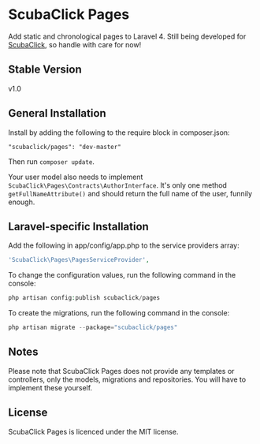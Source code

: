 ScubaClick Pages
=================

Add static and chronological pages to Laravel 4.
Still being developed for [ScubaClick](http://scubaclick.com), so handle with care for now!

Stable Version
--------------
v1.0

General Installation
--------------------

Install by adding the following to the require block in composer.json:
```
"scubaclick/pages": "dev-master"
```

Then run `composer update`.

Your user model also needs to implement `ScubaClick\Pages\Contracts\AuthorInterface`. It's only one method `getFullNameAttribute()` and should return the full name of the user, funnily enough.

Laravel-specific Installation
-----------------------------

Add the following in app/config/app.php to the service providers array:
```php
'ScubaClick\Pages\PagesServiceProvider',
```

To change the configuration values, run the following command in the console:
```php
php artisan config:publish scubaclick/pages
```

To create the migrations, run the following command in the console:
```php
php artisan migrate --package="scubaclick/pages"
```

Notes
-----

Please note that ScubaClick Pages does not provide any templates or controllers, only the models, migrations and repositories. You will have to implement these yourself.

License
-------

ScubaClick Pages is licenced under the MIT license.
